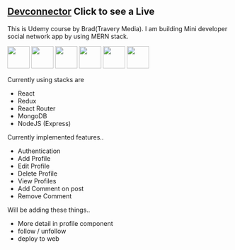 ## [Devconnector](https://mern-stack-devconnector.herokuapp.com/) Click to see a Live

This is Udemy course by Brad(Travery Media).
I am building Mini developer social network app by using MERN stack.
<p>
  <img src="https://res.cloudinary.com/yeondam88/image/upload/v1537633710/react-original.svg" width="50" />
  <img src="https://res.cloudinary.com/yeondam88/image/upload/v1537633860/css3-original.svg" width="50" />
  <img src="https://res.cloudinary.com/yeondam88/image/upload/v1537633793/nodejs-original.svg" width="50" />
  <img src="https://res.cloudinary.com/yeondam88/image/upload/v1537633735/express-original.svg" width="50" />
  <img src="https://res.cloudinary.com/yeondam88/image/upload/v1537633803/mongodb-original-wordmark.svg" width="50" />
  <img src="https://res.cloudinary.com/yeondam88/image/upload/v1537633699/heroku-original.svg" width="50" />
</p>

Currently using stacks are 
- React
- Redux
- React Router
- MongoDB
- NodeJS (Express)

Currently implemented features..
- Authentication
- Add Profile
- Edit Profile
- Delete Profile
- View Profiles
- Add Comment on post
- Remove Comment

Will be adding these things..
- More detail in profile component
- follow / unfollow
- deploy to web
